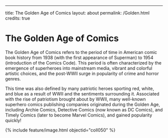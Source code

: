 ---
title: The Golden Age of Comics
layout: about
permalink: /Golden.html
credits: true

# The Golden Age of Comics
The Golden Age of Comics refers to the period of time in American comic book history from 1938 (with the first appearance of Superman) to 1954 (introduction of the Comics Code). This period is often characterized by the emergence of superheroes into mainstream media, vibrant and colorful artistic choices, and the post-WWII surge in popularity of crime and horror genres. 

This time was also defined by many patriotic heroes sporting red, white, and blue as a result of WWII and the sentiments surrounding it. Associated with the rise of patriotism brought about by WWII, many well-known superhero comics publishing companies originated during the Golden Age, including Archie Comics, Detective Comics (now known as DC Comics), and Timely Comics (later to become Marvel Comics), and gained popularity quickly!  

{% include feature/image.html objectid="coll050" %}
